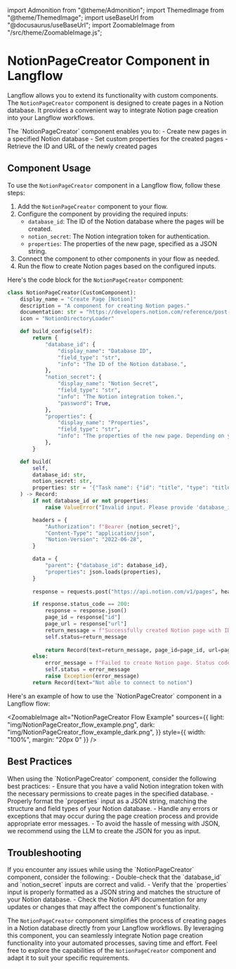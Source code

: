 import Admonition from "@theme/Admonition";
import ThemedImage from "@theme/ThemedImage";
import useBaseUrl from "@docusaurus/useBaseUrl";
import ZoomableImage from "/src/theme/ZoomableImage.js";

# NotionPageCreator Component in Langflow

Langflow allows you to extend its functionality with custom components. The `NotionPageCreator` component is designed to create pages in a Notion database. It provides a convenient way to integrate Notion page creation into your Langflow workflows.

<Admonition type="tip" title="Component Functionality">
The `NotionPageCreator` component enables you to:
- Create new pages in a specified Notion database
- Set custom properties for the created pages
- Retrieve the ID and URL of the newly created pages
</Admonition>

## Component Usage

To use the `NotionPageCreator` component in a Langflow flow, follow these steps:

1. Add the `NotionPageCreator` component to your flow.
2. Configure the component by providing the required inputs:
   - `database_id`: The ID of the Notion database where the pages will be created.
   - `notion_secret`: The Notion integration token for authentication.
   - `properties`: The properties of the new page, specified as a JSON string.
3. Connect the component to other components in your flow as needed.
4. Run the flow to create Notion pages based on the configured inputs.

Here's the code block for the `NotionPageCreator` component:

```python
class NotionPageCreator(CustomComponent):
    display_name = "Create Page [Notion]"
    description = "A component for creating Notion pages."
    documentation: str = "https://developers.notion.com/reference/post-database-query"
    icon = "NotionDirectoryLoader"

    def build_config(self):
        return {
            "database_id": {
                "display_name": "Database ID",
                "field_type": "str",
                "info": "The ID of the Notion database.",
            },
            "notion_secret": {
                "display_name": "Notion Secret",
                "field_type": "str",
                "info": "The Notion integration token.",
                "password": True,
            },
            "properties": {
                "display_name": "Properties",
                "field_type": "str",
                "info": "The properties of the new page. Depending on your database setup, this can change. E.G: {'Task name': {'id': 'title', 'type': 'title', 'title': [{'type': 'text', 'text': {'content': 'Send Notion Components to LF', 'link': null}}]}}",
            },
        }

    def build(
        self,
        database_id: str,
        notion_secret: str,
        properties: str = '{"Task name": {"id": "title", "type": "title", "title": [{"type": "text", "text": {"content": "Send Notion Components to LF", "link": null}}]}}',
    ) -> Record:
        if not database_id or not properties:
            raise ValueError("Invalid input. Please provide 'database_id' and 'properties'.")

        headers = {
            "Authorization": f"Bearer {notion_secret}",
            "Content-Type": "application/json",
            "Notion-Version": "2022-06-28",
        }

        data = {
            "parent": {"database_id": database_id},
            "properties": json.loads(properties),
        }
        
        response = requests.post("https://api.notion.com/v1/pages", headers=headers, json=data)

        if response.status_code == 200:
            response = response.json()
            page_id = response["id"]
            page_url = response["url"]
            return_message = f"Successfully created Notion page with ID: {page_id}\n Page URL: {page_url}"
            self.status=return_message
            
            return Record(text=return_message, page_id=page_id, url=page_url)
        else:
            error_message = f"Failed to create Notion page. Status code: {response.status_code}, Error: {response.text}"
            self.status = error_message
            raise Exception(error_message)
        return Record(text="Not able to connect to notion")
```

<Admonition type="info" title="Example Usage">
Here's an example of how to use the `NotionPageCreator` component in a Langflow flow:

<ZoomableImage
  alt="NotionPageCreator Flow Example"
  sources={{
    light: "img/NotionPageCreator_flow_example.png",
    dark: "img/NotionPageCreator_flow_example_dark.png",
  }}
  style={{ width: "100%", margin: "20px 0" }}
/>
</Admonition>

## Best Practices

<Admonition type="tip" title="Best Practices">
When using the `NotionPageCreator` component, consider the following best practices:
- Ensure that you have a valid Notion integration token with the necessary permissions to create pages in the specified database.
- Properly format the `properties` input as a JSON string, matching the structure and field types of your Notion database.
- Handle any errors or exceptions that may occur during the page creation process and provide appropriate error messages.
- To avoid the hassle of messing with JSON, we recommend using the LLM to create the JSON for you as input.

</Admonition>

## Troubleshooting

<Admonition type="warning" title="Troubleshooting">
If you encounter any issues while using the `NotionPageCreator` component, consider the following:
- Double-check that the `database_id` and `notion_secret` inputs are correct and valid.
- Verify that the `properties` input is properly formatted as a JSON string and matches the structure of your Notion database.
- Check the Notion API documentation for any updates or changes that may affect the component's functionality.
</Admonition>

The `NotionPageCreator` component simplifies the process of creating pages in a Notion database directly from your Langflow workflows. By leveraging this component, you can seamlessly integrate Notion page creation functionality into your automated processes, saving time and effort. Feel free to explore the capabilities of the `NotionPageCreator` component and adapt it to suit your specific requirements.
